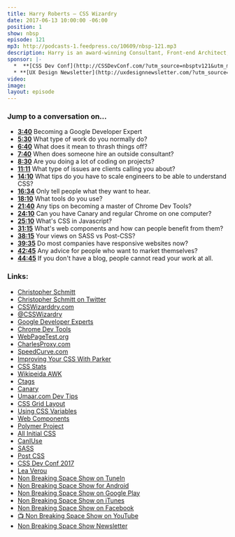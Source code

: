 ```yaml
---
title: Harry Roberts — CSS Wizardry
date: 2017-06-13 10:00:00 -06:00
position: 1
show: nbsp
episode: 121
mp3: http://podcasts-1.feedpress.co/10609/nbsp-121.mp3
description: Harry is an award-winning Consultant, Front-end Architect, writer, and speaker from the UK. He’s often asked for his advice by web teams to help make their CSS better organized and more efficient.
sponsor: |-
  *  **[CSS Dev Conf](http://CSSDevConf.com/?utm_source=nbsptv121&utm_medium=podcast&utm_campaign=cssdevconf2017)** — Conference dedicated to CSS and its super friend technologies like JavaScript, Sass, npm, and more. A limited supply of Early Bird Tickets now on sale. [Register now!](http://CSSDevConf.com/?utm_source=nbsptv121&utm_medium=podcast&utm_campaign=cssdevconf2017)
  * **[UX Design Newsletter](http://uxdesignnewsletter.com/?utm_source=nbsptv121&utm_medium=podcast&utm_campaign=uxdesignnewsletter)** — A weekly free newsletter containing a collection of tutorials, articles, and videos about front-end design and development, plus tips on how to bring better engagement to the multi-device world curated by Christopher Schmitt. [Sign up now!](http://uxdesignnewsletter.com/?utm_source=nbsptv121&utm_medium=podcast&utm_campaign=uxdesignnewsletter)
video:
image:
layout: episode
---
```


### Jump to a conversation on...

* **[3:40](#t=3:40)** Becoming a Google Developer Expert
* **[5:30](#t=5:30)** What type of work do you normally do?
* **[6:40](#t=6:40)** What does it mean to thrash things off?
* **[7:40](#t=7:40)** When does someone hire an outside consultant?
* **[8:30](#t=8:30)** Are you doing a lot of coding on projects?
* **[11:11](#t=11:11)** What type of issues are clients calling you about?
* **[14:10](#t=14:10)** What tips do you have to scale engineers to be able to understand CSS?
* **[16:34](#t=16:34)** Only tell people what they want to hear.
* **[18:10](#t=18:10)** What tools do you use?
* **[21:40](#t=21:40)** Any tips on becoming a master of Chrome Dev Tools?
* **[24:10](#t=24:10)** Can you have Canary and regular Chrome on one computer?
* **[25:10](#t=25:10)** What's CSS in Javascript?
* **[31:15](#t=31:15)** What's web components and how can people benefit from them?
* **[38:15](#t=38:15)** Your views on SASS vs Post-CSS?
* **[39:35](#t=39:35)** Do most companies have responsive websites now?
* **[42:45](#t=42:45)** Any advice for people who want to market themselves?
* **[44:45](#t=44:45)** If you don't have a blog, people cannot read your work at all.




### Links:

* [Christopher Schmitt](http://Christopher.org)
* [Christopher Schmitt on Twitter](https://twitter.com/teleject)
* [CSSWizarddry.com](https://csswizardry.com/)
* [@CSSWizardry](https://twitter.com/csswizardry)
* [Google Developer Experts](https://developers.google.com/experts/)
* [Chrome Dev Tools](https://developer.chrome.com/devtools)
* [WebPageTest.org](https://www.webpagetest.org/)
* [CharlesProxy.com](https://www.charlesproxy.com/)
* [SpeedCurve.com](https://speedcurve.com/)
* [Improving Your CSS With Parker](https://csswizardry.com/2016/06/improving-your-css-with-parker/)
* [CSS Stats](http://cssstats.com/)
* [Wikipeida AWK](https://en.wikipedia.org/wiki/AWK)
* [Ctags](http://ctags.sourceforge.net/)
* [Canary](https://www.google.com/chrome/browser/canary.html)
* [Umaar.com Dev Tips](https://umaar.com/dev-tips/)
* [CSS Grid Layout](https://developer.mozilla.org/en-US/docs/Web/CSS/CSS_Grid_Layout)
* [Using CSS Variables](https://developer.mozilla.org/en-US/docs/Web/CSS/Using_CSS_variables)
* [Web Components](https://www.webcomponents.org/)
* [Polymer Project](https://www.polymer-project.org/)
* [All Initial CSS](https://developer.mozilla.org/en-US/docs/Web/CSS/all)
* [CanIUse](http://caniuse.com)
* [SASS](http://sass-lang.com/)
* [Post CSS](https://github.com/postcss/postcss)
* [CSS Dev Conf 2017](http://2017.cssdevconf.com/)
* [Lea Verou](http://lea.verou.me)
* [Non Breaking Space Show on TuneIn](http://tunein.com/radio/Non-Breaking-Space-Show-p885155/)
* [Non Breaking Space Show for Android](http://subscribeonandroid.com/feeds.goodstuff.fm/nbsp)
* [Non Breaking Space Show on Google Play](https://playmusic.app.goo.gl/?ibi=com.google.PlayMusic&isi=691797987&ius=googleplaymusic&link=https://play.google.com/music/m/Iw5ik6iwalo5vmda5rqyrotdney?t%3DNon_Breaking_Space_Show%26pcampaignid%3DMKT-na-all-co-pr-mu-pod-16)
* [Non Breaking Space Show on iTunes](https://itunes.apple.com/ca/podcast/non-breaking-space-show/id507162981?mt=2&ign-mpt=uo%3D4)
* [Non Breaking Space Show on Facebook](https://www.facebook.com/nbsptv)
* [📺 Non Breaking Space Show on YouTube](https://www.youtube.com/channel/UC--mqA75V3CM8hxId0l7e_g?sub_confirmation=1)
* [Non Breaking Space Show Newsletter](http://newsletter.nonbreakingspace.tv/)

